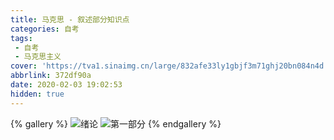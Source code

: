 ```yaml
---
title: 马克思 - 叙述部分知识点
categories: 自考
tags: 
 - 自考
 - 马克思主义
cover: 'https://tva1.sinaimg.cn/large/832afe33ly1gbjf3m71ghj20bn084n4d.jpg'
abbrlink: 372df90a
date: 2020-02-03 19:02:53
hidden: true
---
```




{% gallery %}
![绪论](https://tva1.sinaimg.cn/large/005B3XPgly1gbkk9lt73zj33bq3bs4qp.jpg)
![第一部分](https://tva1.sinaimg.cn/large/005B3XPgly1gbk9omvchgj352s2zcws6.jpg)
{% endgallery %}
